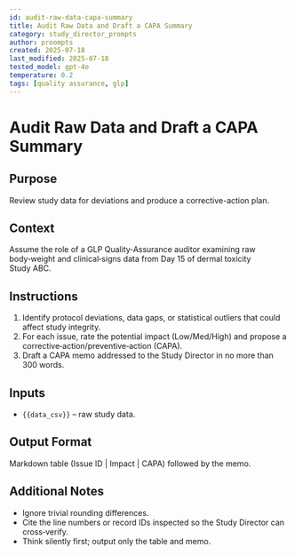 ```yaml
---
id: audit-raw-data-capa-summary
title: Audit Raw Data and Draft a CAPA Summary
category: study_director_prompts
author: proompts
created: 2025-07-18
last_modified: 2025-07-18
tested_model: gpt-4o
temperature: 0.2
tags: [quality assurance, glp]
---
```


# Audit Raw Data and Draft a CAPA Summary

## Purpose
Review study data for deviations and produce a corrective-action plan.

## Context
Assume the role of a GLP Quality‑Assurance auditor examining raw body‑weight and clinical‑signs data from Day 15 of dermal toxicity Study ABC.

## Instructions
1. Identify protocol deviations, data gaps, or statistical outliers that could affect study integrity.
2. For each issue, rate the potential impact (Low/Med/High) and propose a corrective‑action/preventive‑action (CAPA).
3. Draft a CAPA memo addressed to the Study Director in no more than 300 words.

## Inputs
- `{{data_csv}}` – raw study data.

## Output Format
Markdown table (Issue ID | Impact | CAPA) followed by the memo.

## Additional Notes
- Ignore trivial rounding differences.
- Cite the line numbers or record IDs inspected so the Study Director can cross‑verify.
- Think silently first; output only the table and memo.
